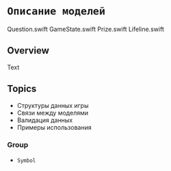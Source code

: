 # ``Описание моделей``

Question.swift
GameState.swift
Prize.swift
Lifeline.swift

## Overview

Text

## Topics

* Структуры данных игры
* Связи между моделями
* Валидация данных
* Примеры использования

### Group

- ``Symbol``
